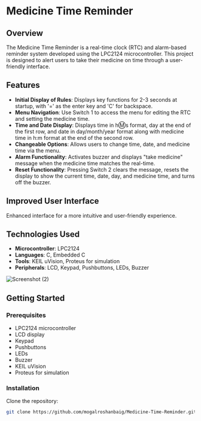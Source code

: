 # Medicine Time Reminder

## Overview
The Medicine Time Reminder is a real-time clock (RTC) and alarm-based reminder system developed using the LPC2124 microcontroller. This project is designed to alert users to take their medicine on time through a user-friendly interface.

## Features
- **Initial Display of Rules**: Displays key functions for 2-3 seconds at startup, with '=' as the enter key and 'C' for backspace.
- **Menu Navigation**: Use Switch 1 to access the menu for editing the RTC and setting the medicine time.
- **Time and Date Display**: Displays time in h:m:s format, day at the end of the first row, and date in day/month/year format along with medicine time in h:m format at the end of the second row.
- **Changeable Options**: Allows users to change time, date, and medicine time via the menu.
- **Alarm Functionality**: Activates buzzer and displays "take medicine" message when the medicine time matches the real-time.
- **Reset Functionality**: Pressing Switch 2 clears the message, resets the display to show the current time, date, day, and medicine time, and turns off the buzzer.

## Improved User Interface
Enhanced interface for a more intuitive and user-friendly experience.

## Technologies Used
- **Microcontroller**: LPC2124
- **Languages**: C, Embedded C
- **Tools**: KEIL uVision, Proteus for simulation
- **Peripherals**: LCD, Keypad, Pushbuttons, LEDs, Buzzer

![Screenshot (2)](https://github.com/user-attachments/assets/eef1d930-b345-4481-a310-55f72b66a3b5)


## Getting Started
### Prerequisites
- LPC2124 microcontroller
- LCD display
- Keypad
- Pushbuttons
- LEDs
- Buzzer
- KEIL uVision
- Proteus for simulation

### Installation
 Clone the repository:
   ```bash
   git clone https://github.com/mogalroshanbaig/Medicine-Time-Reminder.git

